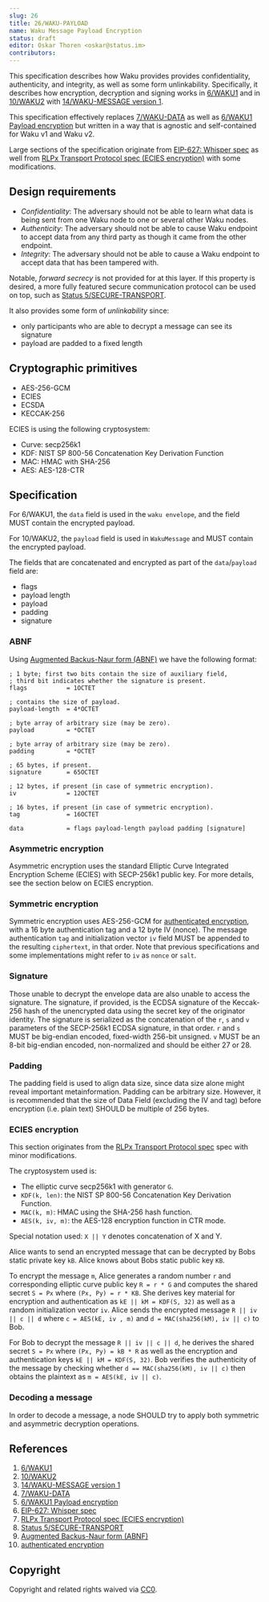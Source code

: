 ```yaml
---
slug: 26
title: 26/WAKU-PAYLOAD
name: Waku Message Payload Encryption
status: draft
editor: Oskar Thoren <oskar@status.im>
contributors:
---
```


This specification describes how Waku provides provides confidentiality, authenticity, and integrity, as well as some form unlinkability.
Specifically, it describes how encryption, decryption and signing works in [6/WAKU1](/spec/6) and in [10/WAKU2](/spec/10) with [14/WAKU-MESSAGE version 1](/spec/14/#version1).

This specification effectively replaces [7/WAKU-DATA](/spec/7) as well as [6/WAKU1 Payload encryption](/spec/6/#payload-encryption) but written in a way that is agnostic and self-contained for Waku v1 and Waku v2.

Large sections of the specification originate from [EIP-627: Whisper spec](https://eips.ethereum.org/EIPS/eip-627) as well from [RLPx Transport Protocol spec (ECIES encryption)](https://github.com/ethereum/devp2p/blob/master/rlpx.md#ecies-encryption) with some modifications.

## Design requirements

- *Confidentiality*: The adversary should not be able to learn what data is being sent from one Waku node to one or several other Waku nodes.
- *Authenticity*: The adversary should not be able to cause Waku endpoint to accept data from any third party as though it came from the other endpoint.
- *Integrity*: The adversary should not be able to cause a Waku endpoint to accept data that has been tampered with.

Notable, *forward secrecy* is not provided for at this layer.
If this property is desired, a more fully featured secure communication protocol can be used on top, such as [Status 5/SECURE-TRANSPORT](https://specs.status.im/spec/5).

It also provides some form of *unlinkability* since:
- only participants who are able to decrypt a message can see its signature
- payload are padded to a fixed length

## Cryptographic primitives

- AES-256-GCM
- ECIES
- ECSDA
- KECCAK-256

ECIES is using the following cryptosystem:
- Curve: secp256k1
- KDF: NIST SP 800-56 Concatenation Key Derivation Function
- MAC: HMAC with SHA-256
- AES: AES-128-CTR

## Specification

For 6/WAKU1, the `data` field is used in the `waku envelope`, and the field MUST contain the encrypted payload.

For 10/WAKU2, the `payload` field is used in `WakuMessage` and MUST contain the encrypted payload.

The fields that are concatenated and encrypted as part of the `data`/`payload` field are:
 - flags
 - payload length
 - payload
 - padding
 - signature

### ABNF

Using [Augmented Backus-Naur form (ABNF)](https://tools.ietf.org/html/rfc5234) we have the following format:

```abnf
; 1 byte; first two bits contain the size of auxiliary field, 
; third bit indicates whether the signature is present.
flags           = 1OCTET

; contains the size of payload.
payload-length  = 4*OCTET

; byte array of arbitrary size (may be zero).
payload         = *OCTET

; byte array of arbitrary size (may be zero).
padding         = *OCTET

; 65 bytes, if present.
signature       = 65OCTET

; 12 bytes, if present (in case of symmetric encryption).
iv              = 12OCTET

; 16 bytes, if present (in case of symmetric encryption).
tag             = 16OCTET

data            = flags payload-length payload padding [signature]
```

### Asymmetric encryption

Asymmetric encryption uses the standard Elliptic Curve Integrated Encryption Scheme (ECIES) with SECP-256k1 public key.
For more details, see the section below on ECIES encryption.

### Symmetric encryption

Symmetric encryption uses AES-256-GCM for [authenticated encryption](https://en.wikipedia.org/wiki/Authenticated_encryption), with a 16 byte authentication tag and a 12 byte IV (nonce).
The message authentication `tag` and initialization vector `iv` field MUST be appended to the resulting `ciphertext`, in that order.
Note that previous specifications and some implementations might refer to `iv` as `nonce` or `salt`.

### Signature

Those unable to decrypt the envelope data are also unable to access the signature.
The signature, if provided, is the ECDSA signature of the Keccak-256 hash of the unencrypted data using the secret key of the originator identity.
The signature is serialized as the concatenation of the `r`, `s` and `v` parameters of the SECP-256k1 ECDSA signature, in that order.
`r` and `s` MUST be big-endian encoded, fixed-width 256-bit unsigned.
`v` MUST be an 8-bit big-endian encoded, non-normalized and should be either 27 or 28.

### Padding

The padding field is used to align data size, since data size alone might reveal important metainformation.
Padding can be arbitrary size.
However, it is recommended that the size of Data Field (excluding the IV and tag) before encryption (i.e. plain text) SHOULD be multiple of 256 bytes.

### ECIES encryption

This section originates from the [RLPx Transport Protocol spec](https://github.com/ethereum/devp2p/blob/master/rlpx.md#ecies-encryption) spec with minor modifications.

The cryptosystem used is:

- The elliptic curve secp256k1 with generator `G`.
- `KDF(k, len)`: the NIST SP 800-56 Concatenation Key Derivation Function.
- `MAC(k, m)`: HMAC using the SHA-256 hash function.
- `AES(k, iv, m)`: the AES-128 encryption function in CTR mode.

Special notation used: `X || Y` denotes concatenation of X and Y.

Alice wants to send an encrypted message that can be decrypted by Bobs static private key `kB`. Alice knows about Bobs static public key `KB`.

To encrypt the message `m`, Alice generates a random number `r` and corresponding elliptic curve public key `R = r * G` and computes the shared secret `S = Px` where `(Px, Py) = r * KB`.
She derives key material for encryption and authentication as `kE || kM = KDF(S, 32)` as well as a random initialization vector `iv`.
Alice sends the encrypted message `R || iv || c || d` where `c = AES(kE, iv , m)` and `d = MAC(sha256(kM), iv || c)` to Bob.

For Bob to decrypt the message `R || iv || c || d`, he derives the shared secret `S = Px` where `(Px, Py) = kB * R` as well as the encryption and authentication keys `kE || kM = KDF(S, 32)`.
Bob verifies the authenticity of the message by checking whether `d == MAC(sha256(kM), iv || c)` then obtains the plaintext as `m = AES(kE, iv || c)`.

### Decoding a message

In order to decode a message, a node SHOULD try to apply both symmetric and asymmetric decryption operations.

## References

1. [6/WAKU1](/spec/6)
2. [10/WAKU2](/spec/10)
3. [14/WAKU-MESSAGE version 1](/spec/14/#version1)
4. [7/WAKU-DATA](/spec/7)
5. [6/WAKU1 Payload encryption](/spec/6/#payload-encryption)
6. [EIP-627: Whisper spec](https://eips.ethereum.org/EIPS/eip-627)
7. [RLPx Transport Protocol spec (ECIES encryption)](https://github.com/ethereum/devp2p/blob/master/rlpx.md#ecies-encryption)
8. [Status 5/SECURE-TRANSPORT](https://specs.status.im/spec/5)
9. [Augmented Backus-Naur form (ABNF)](https://tools.ietf.org/html/rfc5234)
10. [authenticated encryption](https://en.wikipedia.org/wiki/Authenticated_encryption)

## Copyright

Copyright and related rights waived via [CC0](https://creativecommons.org/publicdomain/zero/1.0/).
